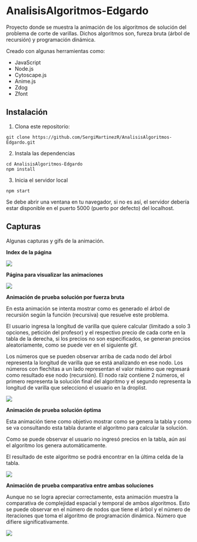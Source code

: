 # AnalisisAlgoritmos-Edgardo
Proyecto donde se muestra la animación de los algoritmos de solución del problema de corte de varillas. Dichos algoritmos son, fureza bruta (árbol de recursión) y programación dinámica.

Creado con algunas herramientas como:
  - JavaScript
  - Node.js
  - Cytoscape.js
  - Anime.js
  - Zdog
  - Zfont

## Instalación

1. Clona este repositorio:
  ```
  git clone https://github.com/SergiMartinezR/AnalisisAlgoritmos-Edgardo.git
  ```
2. Instala las dependencias
  ```
  cd AnalisisAlgoritmos-Edgardo
  npm install
  ```
3. Inicia el servidor local
  ```
  npm start
  ```
Se debe abrir una ventana en tu navegador, si no es así, el servidor debería estar disponible en el puerto 5000 (puerto por defecto) del localhost.

## Capturas
Algunas capturas y gifs de la animación.

**Index de la página** 

<img src="/.github/assets/edgardo_index.png">

**Página para visualizar las animaciones** 

<img src="/.github/assets/edgardo_animacion.png">

**Animación de prueba solución por fuerza bruta** 

En esta animación se intenta mostrar como es generado el árbol de recursión según la función (recursiva) que resuelve este problema.

El usuario ingresa la longitud de varilla que quiere calcular (limitado a solo 3 opciones, petición del profesor) y el respectivo precio de cada corte en la tabla de la derecha, si los precios no son especificados, se generan precios aleatoriamente, como se puede ver en el siguiente gif.

Los números que se pueden observar arriba de cada nodo del árbol representa la longitud de varilla que se está analizando en ese nodo. Los números con flechitas a un lado representan el valor máximo que regresará como resultado ese nodo (recursión). El nodo raíz contiene 2 números, el primero representa la solución final del algoritmo y el segundo representa la longitud de varilla que seleccionó el usuario en la droplist.

<img src="/.github/assets/edgardo_fuerzabruta.gif">

**Animación de prueba solución óptima**

Esta animación tiene como objetivo mostrar como se genera la tabla y como se va consultando esta tabla durante el algoritmo para calcular la solución.

Como se puede observar el usuario no ingresó precios en la tabla, aún así el algoritmo los genera automáticamente.

El resultado de este algoritmo se podrá encontrar en la última celda de la tabla.

<img src="/.github/assets/edgardo_optima.gif">

**Animación de prueba comparativa entre ambas soluciones**

Aunque no se logra apreciar correctamente, esta animación muestra la comparativa de complejidad espacial y temporal de ambos algoritmos. Esto se puede observar en el número de nodos que tiene el árbol y el número de iteraciones que toma el algoritmo de programación dinámica. Número que difiere significativamente. 

<img src="/.github/assets/edgardo_last_vidio.gif">


